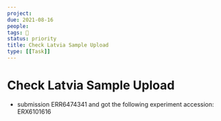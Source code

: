 ```yaml
---
project:
due: 2021-08-16
people:
tags: 🧨
status: priority
title: Check Latvia Sample Upload
type: [[Task]]
---
```


# Check Latvia Sample Upload

- submission ERR6474341 and got the following experiment accession: ERX6101616